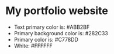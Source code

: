 # My portfolio website

* Text primary color is: #ABB2BF
* Primary background color is: #282C33
* Primary color is: #C778DD
* White: #FFFFFF